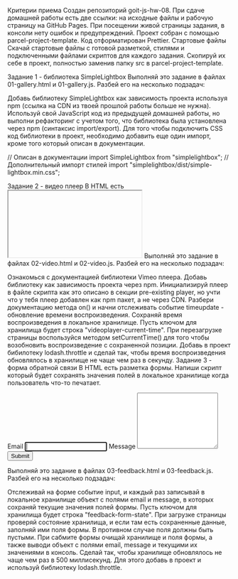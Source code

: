 <!-- #goit-js-hw-08# -->

Критерии приема Создан репозиторий goit-js-hw-08. При сдаче домашней работы есть
две ссылки: на исходные файлы и рабочую страницу на GitHub Pages. При посещении
живой страницы задания, в консоли нету ошибок и предупреждений. Проект собран с
помощью parcel-project-template. Код отформатирован Prettier. Стартовые файлы
Скачай стартовые файлы с готовой разметкой, стилями и подключенными файлами
скриптов для каждого задания. Скопируй их себе в проект, полностью заменив папку
src в parcel-project-template.

Задание 1 - библиотека SimpleLightbox Выполняй это задание в файлах
01-gallery.html и 01-gallery.js. Разбей его на несколько подзадач:

Добавь библиотеку SimpleLightbox как зависимость проекта используя npm (ссылка
на CDN из твоей прошлой работы больше не нужна). Используй свой JavaScript код
из предыдущей домашней работы, но выполни рефакторинг с учетом того, что
библиотека была установлена через npm (синтаксис import/export). Для того чтобы
подключить CSS код библиотеки в проект, необходимо добавить еще один импорт,
кроме того который описан в документации.

// Описан в документации import SimpleLightbox from "simplelightbox"; //
Дополнительный импорт стилей import
"simplelightbox/dist/simple-lightbox.min.css";

Задание 2 - видео плеер В HTML есть <iframe> с видео для Vimeo плеера. Напиши
скрипт который будет сохранять текущее время воспроизведения видео в локальное
хранилище и, при перезагрузке страницы, продолжать воспроизводить видео с этого
времени.

<iframe
  id="vimeo-player"
  src="https://player.vimeo.com/video/236203659"
  width="640"
  height="360"
  frameborder="0"
  allowfullscreen
  allow="autoplay; encrypted-media"
></iframe>
Выполняй это задание в файлах 02-video.html и 02-video.js. Разбей его на несколько подзадач:

Ознакомься с документацией библиотеки Vimeo плеера. Добавь библиотеку как
зависимость проекта через npm. Инициализируй плеер в файле скрипта как это
описано в секции pre-existing player, но учти что у тебя плеер добавлен как npm
пакет, а не через CDN. Разбери документацию метода on() и начни отслеживать
событие timeupdate - обновление времени воспроизведения. Сохраняй время
воспроизведения в локальное хранилище. Пусть ключом для хранилища будет строка
"videoplayer-current-time". При перезагрузке страницы воспользуйся методом
setCurrentTime() для того чтобы возобновить воспроизведение с сохраненной
позиции. Добавь в проект бибилотеку lodash.throttle и сделай так, чтобы время
воспроизведения обновлялось в хранилище не чаще чем раз в секунду. Задание 3 -
форма обратной связи В HTML есть разметка формы. Напиши скрипт который будет
сохранять значения полей в локальное хранилище когда пользователь что-то
печатает.

<form class="feedback-form" autocomplete="off">
  <label>
    Email
    <input type="email" name="email" autofocus />
  </label>
  <label>
    Message
    <textarea name="message" rows="8"></textarea>
  </label>
  <button type="submit">Submit</button>
</form>
Выполняй это задание в файлах 03-feedback.html и 03-feedback.js. Разбей его на несколько подзадач:

Отслеживай на форме событие input, и каждый раз записывай в локальное хранилище
объект с полями email и message, в которых сохраняй текущие значения полей
формы. Пусть ключом для хранилища будет строка "feedback-form-state". При
загрузке страницы проверяй состояние хранилища, и если там есть сохраненные
данные, заполняй ими поля формы. В противном случае поля должны быть пустыми.
При сабмите формы очищай хранилище и поля формы, а также выводи объект с полями
email, message и текущими их значениями в консоль. Сделай так, чтобы хранилище
обновлялось не чаще чем раз в 500 миллисекунд. Для этого добавь в проект и
используй библиотеку lodash.throttle.
